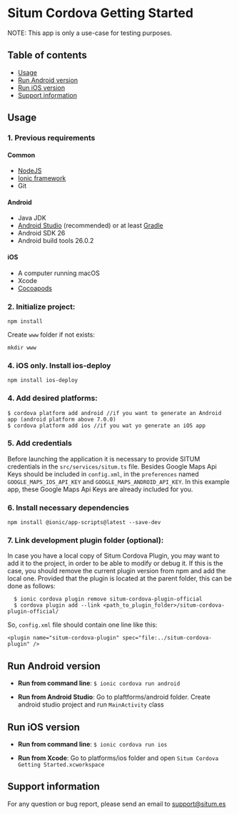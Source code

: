 # Situm Cordova Getting Started

NOTE: This app is only a use-case for testing purposes.

## Table of contents
* [Usage](#usage)
* [Run Android version](#run-android-version)
* [Run iOS version](#run-ios-version)
* [Support information](#supportinfo)

## Usage

### 1. Previous requirements 

#### Common
* [NodeJS](https://nodejs.org/en/)
* [Ionic framework](https://ionicframework.com/docs/intro/installation/)
* Git

#### Android
* Java JDK 
* [Android Studio](https://developer.android.com/studio/) (recommended) or at least [Gradle](https://gradle.org/install/)
* Android SDK 26
* Android build tools 26.0.2

#### iOS
* A computer running macOS
* Xcode
* [Cocoapods](https://cocoapods.org) 


### 2. Initialize project:

```
npm install
```

Create `www` folder if not exists: 

```
mkdir www
```

### 4. iOS only. Install ios-deploy
```
npm install ios-deploy
```

### 4. Add desired platforms:

```
$ cordova platform add android //if you want to generate an Android app (android platform above 7.0.0)
$ cordova platform add ios //if you wat yo generate an iOS app
```

### 5. Add credentials
Before launching the application it is necessary to provide SITUM credentials in the `src/services/situm.ts` file.
Besides Google Maps Api Keys should be included in `config.xml`, in the `preferences` named `GOOGLE_MAPS_IOS_API_KEY` and `GOOGLE_MAPS_ANDROID_API_KEY`. In this example app, these Google Maps Api Keys are already included for you.

### 6. Install necessary dependencies
```
npm install @ionic/app-scripts@latest --save-dev
```

### 7. Link development plugin folder (optional): 

In case you have a local copy of Situm Cordova Plugin, you may want to add it to the project, in order to be able to modify or debug it. If this is the case, you should remove the current plugin version from npm and add the local one. Provided that the plugin is located at the parent folder, this can be done as follows:

```
  $ ionic cordova plugin remove situm-cordova-plugin-official
  $ cordova plugin add --link <path_to_plugin_folder>/situm-cordova-plugin-official/
```

So, `config.xml` file should contain one line like this:


    <plugin name="situm-cordova-plugin" spec="file:../situm-cordova-plugin" />
    

## Run Android version

- **Run from command line**: `$ ionic cordova run android`

- **Run from Android Studio**: Go to plaftforms/android folder. Create android studio project and run `MainActivity` class


## Run iOS version

- **Run from command line**: `$ ionic cordova run ios`

- **Run from Xcode**: Go to platforms/ios folder and open `Situm Cordova Getting Started.xcworkspace`

## <a name="supportinfo"></a> Support information

For any question or bug report, please send an email to [support@situm.es](mailto:support@situm.es)
